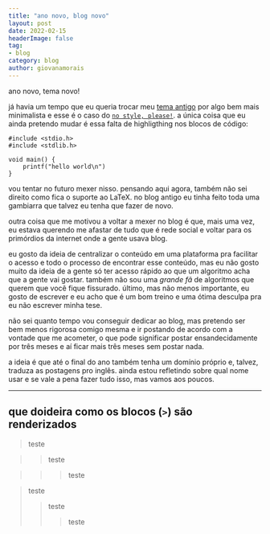 ```yaml
---
title: "ano novo, blog novo"
layout: post
date: 2022-02-15
headerImage: false
tag:
- blog
category: blog
author: giovanamorais
---
```


ano novo, tema novo!


já havia um tempo que eu queria trocar meu [tema antigo](https://github.com/sergiokopplin/indigo)
por algo bem mais minimalista e esse é o caso do
[`no style, please!`](https://github.com/riggraz/no-style-please). a única coisa
que eu ainda pretendo mudar é essa falta de highligthing nos blocos de código:

```
#include <stdio.h>
#include <stdlib.h>

void main() {
	printf("hello world\n")
}
```

vou tentar no futuro mexer nisso. pensando aqui agora, também não sei direito
como fica o suporte ao LaTeX. no blog antigo eu tinha feito toda uma gambiarra
que talvez eu tenha que fazer de novo.

outra coisa que me motivou a voltar a mexer no blog é que, mais uma vez, eu
estava querendo me afastar de tudo que é
rede social e voltar para os primórdios da internet onde a gente usava blog.

eu gosto da ideia de centralizar o conteúdo em uma plataforma pra facilitar o
acesso e todo o processo de encontrar esse conteúdo, mas eu não gosto muito da
ideia de a gente só ter acesso rápido ao que um algoritmo acha que a gente vai
gostar. também não sou uma *grande fã* de algoritmos que querem que você fique
fissurado. último, mas não menos importante, eu gosto de escrever e eu acho que
é um bom treino e uma ótima desculpa pra eu não escrever minha tese.

não sei quanto tempo vou conseguir dedicar ao blog, mas pretendo ser bem menos
rigorosa comigo mesma e ir postando de acordo com a vontade que me acometer, o
que pode significar postar ensandecidamente por três meses e aí ficar mais três
meses sem postar nada.

a ideia é que até o final do ano também tenha um domínio próprio e, talvez,
traduza as postagens pro inglês. ainda estou
refletindo sobre qual nome usar e se vale a pena fazer tudo isso, mas vamos aos
poucos.

---

## que doideira como os blocos (`>`) são renderizados

> teste

>> teste

>>> teste

> teste
>> teste
>>> teste
